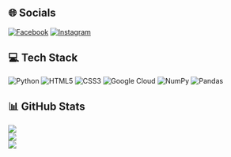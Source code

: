 ## 🌐 Socials
[![Facebook](https://img.shields.io/badge/Facebook-1877F2?logo=Facebook&logoColor=white)](https://facebook.com/NguyễnTrungHiếu) 
[![Instagram](https://img.shields.io/badge/Instagram-E4405F?logo=Instagram&logoColor=white)](https://instagram.com/hueyanthonydisward) 

## 💻 Tech Stack
![Python](https://img.shields.io/badge/python-306998?style=for-the-badge&logo=python&logoColor=FFD43B) 
![HTML5](https://img.shields.io/badge/html5-E34F26?style=for-the-badge&logo=html5&logoColor=white) 
![CSS3](https://img.shields.io/badge/css3-1572B6?style=for-the-badge&logo=css3&logoColor=white) 
![Google Cloud](https://img.shields.io/badge/Google%20Cloud-4285F4?style=for-the-badge&logo=google-cloud&logoColor=white) 
![NumPy](https://img.shields.io/badge/numpy-013243?style=for-the-badge&logo=numpy&logoColor=white) 
![Pandas](https://img.shields.io/badge/pandas-150458?style=for-the-badge&logo=pandas&logoColor=white)

## 📊 GitHub Stats
![](https://github-readme-stats.vercel.app/api?username=HueyAnthonyDisward&theme=light&hide_border=false&include_all_commits=false&count_private=true)  
![](https://github-readme-streak-stats.herokuapp.com/?user=HueyAnthonyDisward&theme=light&hide_border=false)  
![](https://github-readme-stats.vercel.app/api/top-langs/?username=HueyAnthonyDisward&theme=light&hide_border=false&include_all_commits=false&count_private=true&layout=compact)

